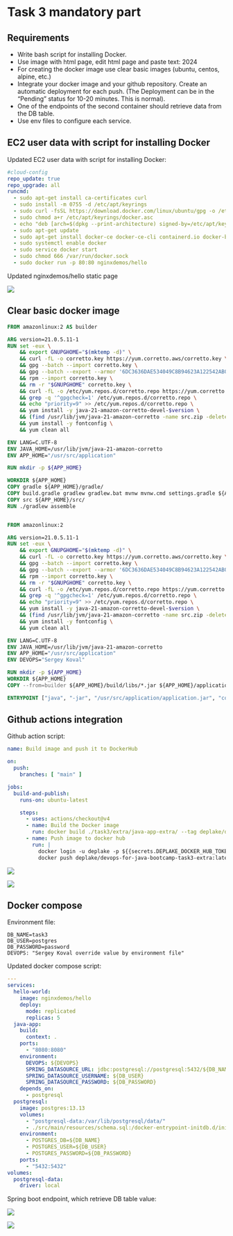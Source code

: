 # Task 3 mandatory part

## Requirements
- Write bash script for installing Docker.
- Use image with html page, edit html page and paste text: <Username> 2024
- For creating the docker image use clear basic images (ubuntu, centos, alpine, etc.)
- Integrate your docker image and your github repository. Create an automatic deployment for each push. (The Deployment can be in the “Pending” status for 10-20 minutes. This is normal).
- One of the endpoints of the second container should retrieve data from the DB table.
- Use env files to configure each service.

## EC2 user data with script for installing Docker

Updated EC2 user data with script for installing Docker:

```yml
#cloud-config
repo_update: true
repo_upgrade: all
runcmd:
  - sudo apt-get install ca-certificates curl
  - sudo install -m 0755 -d /etc/apt/keyrings
  - sudo curl -fsSL https://download.docker.com/linux/ubuntu/gpg -o /etc/apt/keyrings/docker.asc
  - sudo chmod a+r /etc/apt/keyrings/docker.asc
  - echo "deb [arch=$(dpkg --print-architecture) signed-by=/etc/apt/keyrings/docker.asc] https://download.docker.com/linux/ubuntu $(. /etc/os-release && echo "$VERSION_CODENAME") stable" | sudo tee /etc/apt/sources.list.d/docker.list > /dev/null
  - sudo apt-get update
  - sudo apt-get install docker-ce docker-ce-cli containerd.io docker-buildx-plugin docker-compose-plugin -y
  - sudo systemctl enable docker
  - sudo service docker start
  - sudo chmod 666 /var/run/docker.sock
  - sudo docker run -p 80:80 nginxdemos/hello
```

Updated nginxdemos/hello static page

![](/task3/extra/images/aws_insatance_updated_hello_page.png)

## Clear basic docker image

```dockerfile
FROM amazonlinux:2 AS builder

ARG version=21.0.5.11-1
RUN set -eux \
    && export GNUPGHOME="$(mktemp -d)" \
    && curl -fL -o corretto.key https://yum.corretto.aws/corretto.key \
    && gpg --batch --import corretto.key \
    && gpg --batch --export --armor '6DC3636DAE534049C8B94623A122542AB04F24E3' > corretto.key \
    && rpm --import corretto.key \
    && rm -r "$GNUPGHOME" corretto.key \
    && curl -fL -o /etc/yum.repos.d/corretto.repo https://yum.corretto.aws/corretto.repo \
    && grep -q '^gpgcheck=1' /etc/yum.repos.d/corretto.repo \
    && echo "priority=9" >> /etc/yum.repos.d/corretto.repo \
    && yum install -y java-21-amazon-corretto-devel-$version \
    && (find /usr/lib/jvm/java-21-amazon-corretto -name src.zip -delete || true) \
    && yum install -y fontconfig \
    && yum clean all

ENV LANG=C.UTF-8
ENV JAVA_HOME=/usr/lib/jvm/java-21-amazon-corretto
ENV APP_HOME="/usr/src/application"

RUN mkdir -p ${APP_HOME}

WORKDIR ${APP_HOME}
COPY gradle ${APP_HOME}/gradle/
COPY build.gradle gradlew gradlew.bat mvnw mvnw.cmd settings.gradle ${APP_HOME}/
COPY src ${APP_HOME}/src/
RUN ./gradlew assemble


FROM amazonlinux:2

ARG version=21.0.5.11-1
RUN set -eux \
    && export GNUPGHOME="$(mktemp -d)" \
    && curl -fL -o corretto.key https://yum.corretto.aws/corretto.key \
    && gpg --batch --import corretto.key \
    && gpg --batch --export --armor '6DC3636DAE534049C8B94623A122542AB04F24E3' > corretto.key \
    && rpm --import corretto.key \
    && rm -r "$GNUPGHOME" corretto.key \
    && curl -fL -o /etc/yum.repos.d/corretto.repo https://yum.corretto.aws/corretto.repo \
    && grep -q '^gpgcheck=1' /etc/yum.repos.d/corretto.repo \
    && echo "priority=9" >> /etc/yum.repos.d/corretto.repo \
    && yum install -y java-21-amazon-corretto-devel-$version \
    && (find /usr/lib/jvm/java-21-amazon-corretto -name src.zip -delete || true) \
    && yum install -y fontconfig \
    && yum clean all

ENV LANG=C.UTF-8
ENV JAVA_HOME=/usr/lib/jvm/java-21-amazon-corretto
ENV APP_HOME="/usr/src/application"
ENV DEVOPS="Sergey Koval"

RUN mkdir -p ${APP_HOME}
WORKDIR ${APP_HOME}
COPY --from=builder ${APP_HOME}/build/libs/*.jar ${APP_HOME}/application.jar

ENTRYPOINT ["java", "-jar", "/usr/src/application/application.jar", "com.example.springboot.Application"]
```

## Github actions integration

Github action script:

```yml
name: Build image and push it to DockerHub

on:
  push:
    branches: [ "main" ]

jobs:
  build-and-publish:
    runs-on: ubuntu-latest

    steps:
      - uses: actions/checkout@v4
      - name: Build the Docker image
        run: docker build ./task3/extra/java-app-extra/ --tag deplake/devops-for-java-bootcamp-task3-extra:latest
      - name: Push image to docker hub
        run: |
          docker login -u deplake -p ${{secrets.DEPLAKE_DOCKER_HUB_TOKEN}}
          docker push deplake/devops-for-java-bootcamp-task3-extra:latest
```

![](/task3/extra/images/github_actions.png)

![](/task3/extra/images/github_actions_steps.png)

## Docker compose

Environment file:

```properties
DB_NAME=task3
DB_USER=postgres
DB_PASSWORD=password
DEVOPS: "Sergey Koval override value by environment file"
```

Updated docker compose script:

```yaml
---
services:
  hello-world:
    image: nginxdemos/hello
    deploy:
      mode: replicated
      replicas: 5
  java-app:
    build:
      context: .
    ports:
      - "8080:8080"
    environment:
      DEVOPS: ${DEVOPS}
      SPRING_DATASOURCE_URL: jdbc:postgresql://postgresql:5432/${DB_NAME}
      SPRING_DATASOURCE_USERNAME: ${DB_USER}
      SPRING_DATASOURCE_PASSWORD: ${DB_PASSWORD}
    depends_on:
      - postgresql
  postgresql:
    image: postgres:13.13
    volumes:
      - "postgresql-data:/var/lib/postgresql/data/"
      - ./src/main/resources/schema.sql:/docker-entrypoint-initdb.d/init.sql
    environment:
      - POSTGRES_DB=${DB_NAME}
      - POSTGRES_USER=${DB_USER}
      - POSTGRES_PASSWORD=${DB_PASSWORD}
    ports:
      - "5432:5432"
volumes:
  postgresql-data:
    driver: local
```

Spring boot endpoint, which retrieve DB table value:

![](/task3/extra/images/db_accounts.png)

![](/task3/extra/images/spring-boot_accounts.png)

